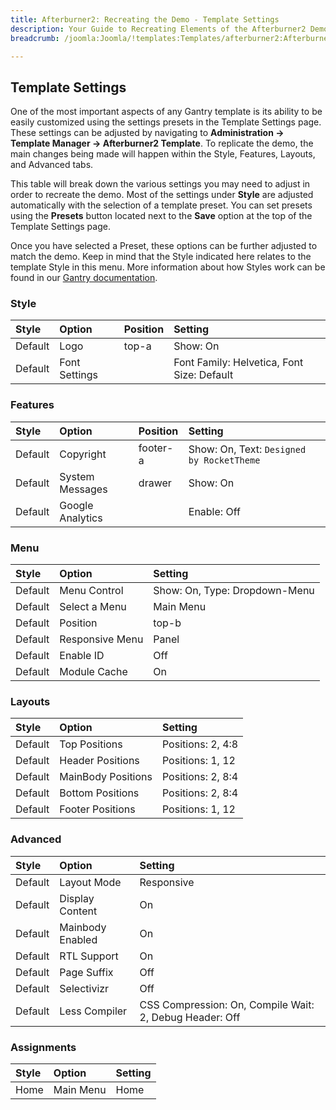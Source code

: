 ```yaml
---
title: Afterburner2: Recreating the Demo - Template Settings
description: Your Guide to Recreating Elements of the Afterburner2 Demo for Joomla
breadcrumb: /joomla:Joomla/!templates:Templates/afterburner2:Afterburner2

---
```


Template Settings
-----

One of the most important aspects of any Gantry template is its ability to be easily customized using the settings presets in the Template Settings page. These settings can be adjusted by navigating to **Administration -> Template Manager -> Afterburner2 Template**. To replicate the demo, the main changes being made will happen within the Style, Features, Layouts, and Advanced tabs. 

This table will break down the various settings you may need to adjust in order to recreate the demo. Most of the settings under **Style** are adjusted automatically with the selection of a template preset. You can set presets using the **Presets** button located next to the **Save** option at the top of the Template Settings page.

Once you have selected a Preset, these options can be further adjusted to match the demo. Keep in mind that the Style indicated here relates to the template Style in this menu. More information about how Styles work can be found in our [Gantry documentation][Style].

### Style

| Style   | Option        | Position | Setting                                    |  
| :------ | :------------ | :------- | :----------------------------------------- |  
| Default | Logo          | top-a    | Show: On                                   |  
| Default | Font Settings |          | Font Family: Helvetica, Font Size: Default |  

### Features

| Style   | Option           | Position    | Setting                                                                    |  
| :------ | :--------------- | :---------- | :------------------------------------------------------------------------- |   
| Default | Copyright        | footer-a    | Show: On, Text: `Designed by RocketTheme`                                  |  
| Default | System Messages  | drawer      | Show: On                                                                   |   
| Default | Google Analytics |             | Enable: Off                                                                |  

### Menu

| Style   | Option          | Setting                       |  
| :------ | :-------------- | :---------------------------- |  
| Default | Menu Control    | Show: On, Type: Dropdown-Menu |  
| Default | Select a Menu   | Main Menu                     |  
| Default | Position        | top-b                         |  
| Default | Responsive Menu | Panel                         |  
| Default | Enable ID       | Off                           |  
| Default | Module Cache    | On                            |  

### Layouts

| Style   | Option               | Setting               |  
| :------ | :------------------- | :-------------------- |  
| Default | Top Positions        | Positions: 2, 4:8     |  
| Default | Header Positions     | Positions: 1, 12      |  
| Default | MainBody Positions   | Positions: 2, 8:4     |  
| Default | Bottom Positions     | Positions: 2, 8:4     |  
| Default | Footer Positions     | Positions: 1, 12      |  

### Advanced

| Style   | Option           | Setting                                                 |  
| :------ | :--------------- | :------------------------------------------------------ |  
| Default | Layout Mode      | Responsive                                              |  
| Default | Display Content  | On                                                      |  
| Default | Mainbody Enabled | On                                                      |  
| Default | RTL Support      | On                                                      |  
| Default | Page Suffix      | Off                                                     |  
| Default | Selectivizr      | Off                                                     |  
| Default | Less Compiler    | CSS Compression: On, Compile Wait: 2, Debug Header: Off |  

### Assignments

| Style | Option    | Setting |  
| :---- | :-------- | :------ |  
| Home  | Main Menu | Home    |  

[demo25]: assets/Afterburner2.jpg
[menu]: ../../start/menu.md
[Style]: http://docs.gantry.org/gantry4/configure
[Afterburner22]: assets/Afterburner2.jpeg